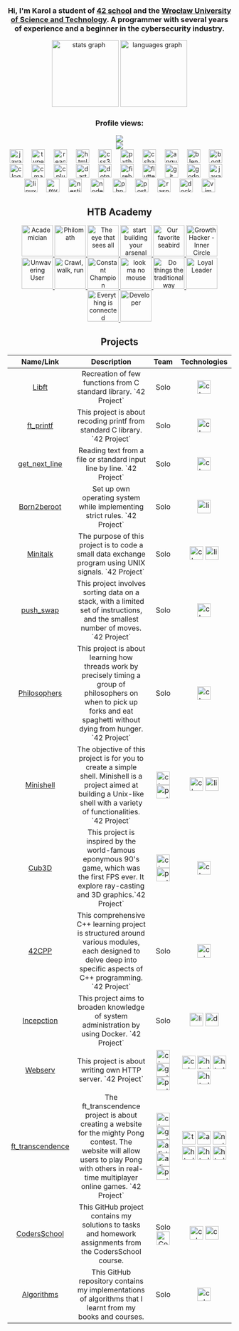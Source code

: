 <div align="center">
  <h3>
    Hi, I'm Karol a student of <a href="https://42wolfsburg.de/">42 school</a> and the <a href="https://pwr.edu.pl/">Wrocław University of Science and Technology</a>. A programmer with several years of experience and a beginner in the cybersecurity industry.</h3>
</div>


<div align="center">
  <img src="https://github-readme-stats.vercel.app/api?username=kgebski0036&hide_title=true&hide_rank=true&show_icons=true&include_all_commits=true&count_private=true&disable_animations=false&theme=dracula&locale=en&hide_border=false" height="150" alt="stats graph"  />
  <img src="https://github-readme-stats.vercel.app/api/top-langs?username=kgebski0036&locale=en&hide_title=false&layout=compact&card_width=320&langs_count=5&theme=dracula&hide_border=false" height="150" alt="languages graph"  />
</div>

###

<div align="center">
  <h3>Profile views:</h3> <img src="https://profile-counter.glitch.me/kgebski0036/count.svg?"/>
</div>

<div align="center">
  
  <div>
    <img src="https://api.roadmap.sh/v1-badge/tall/653508fab5d7a4eb01f608ba">
  </div>
  
  <div>
    <img src="https://cdn.jsdelivr.net/gh/devicons/devicon/icons/javascript/javascript-original.svg" height="30" alt="javascript logo"  />
    <img width="12" />
    <img src="https://cdn.jsdelivr.net/gh/devicons/devicon/icons/typescript/typescript-original.svg" height="30" alt="typescript logo"  />
    <img width="12" />
    <img src="https://cdn.jsdelivr.net/gh/devicons/devicon/icons/react/react-original.svg" height="30" alt="react logo"  />
    <img width="12" />
    <img src="https://cdn.jsdelivr.net/gh/devicons/devicon/icons/html5/html5-original.svg" height="30" alt="html5 logo"  />
    <img width="12" />
    <img src="https://cdn.jsdelivr.net/gh/devicons/devicon/icons/css3/css3-original.svg" height="30" alt="css3 logo"  />
    <img width="12" />
    <img src="https://cdn.jsdelivr.net/gh/devicons/devicon/icons/python/python-original.svg" height="30" alt="python logo"  />
    <img width="12" />
    <img src="https://cdn.jsdelivr.net/gh/devicons/devicon/icons/csharp/csharp-original.svg" height="30" alt="csharp logo"  />
    <img width="12" />
    <img src="https://cdn.jsdelivr.net/gh/devicons/devicon/icons/angularjs/angularjs-original.svg" height="30" alt="angularjs logo"  />
    <img width="12" />
    <img src="https://cdn.jsdelivr.net/gh/devicons/devicon/icons/blender/blender-original.svg" height="30" alt="blender logo"  />
    <img width="12" />
    <img src="https://cdn.jsdelivr.net/gh/devicons/devicon/icons/bootstrap/bootstrap-original.svg" height="30" alt="bootstrap logo"  />
    <img width="12" />
    <img src="https://cdn.jsdelivr.net/gh/devicons/devicon/icons/c/c-original.svg" height="30" alt="c logo"  />
    <img width="12" />
    <img src="https://cdn.jsdelivr.net/gh/devicons/devicon/icons/cmake/cmake-original.svg" height="30" alt="cmake logo"  />
    <img width="12" />
    <img src="https://cdn.jsdelivr.net/gh/devicons/devicon/icons/cplusplus/cplusplus-original.svg" height="30" alt="cplusplus logo"  />
    <img width="12" />
    <img src="https://cdn.jsdelivr.net/gh/devicons/devicon/icons/dart/dart-original.svg" height="30" alt="dart logo"  />
    <img width="12" />
    <img src="https://cdn.jsdelivr.net/gh/devicons/devicon/icons/dotnetcore/dotnetcore-original.svg" height="30" alt="dotnetcore logo"  />
    <img width="12" />
    <img src="https://cdn.jsdelivr.net/gh/devicons/devicon/icons/firebase/firebase-plain.svg" height="30" alt="firebase logo"  />
    <img width="12" />
    <img src="https://cdn.jsdelivr.net/gh/devicons/devicon/icons/flutter/flutter-original.svg" height="30" alt="flutter logo"  />
    <img width="12" />
    <img src="https://cdn.jsdelivr.net/gh/devicons/devicon/icons/git/git-original.svg" height="30" alt="git logo"  />
    <img width="12" />
    <img src="https://cdn.jsdelivr.net/gh/devicons/devicon/icons/godot/godot-original.svg" height="30" alt="godot logo"  />
    <img width="12" />
    <img src="https://cdn.jsdelivr.net/gh/devicons/devicon/icons/java/java-original.svg" height="30" alt="java logo"  />
    <img width="12" />
    <img src="https://cdn.jsdelivr.net/gh/devicons/devicon/icons/linux/linux-original.svg" height="30" alt="linux logo"  />
    <img width="12" />
    <img src="https://cdn.jsdelivr.net/gh/devicons/devicon/icons/mysql/mysql-original.svg" height="30" alt="mysql logo"  />
    <img width="12" />
    <img src="https://cdn.jsdelivr.net/gh/devicons/devicon/icons/nestjs/nestjs-original.svg" height="30" alt="nestjs logo"  />
    <img width="12" />
    <img src="https://cdn.jsdelivr.net/gh/devicons/devicon/icons/nodejs/nodejs-original.svg" height="30" alt="nodejs logo"  />
    <img width="12" />
    <img src="https://cdn.jsdelivr.net/gh/devicons/devicon/icons/php/php-original.svg" height="30" alt="php logo"  />
    <img width="12" />
    <img src="https://cdn.jsdelivr.net/gh/devicons/devicon/icons/postgresql/postgresql-original.svg" height="30" alt="postgresql logo"  />
    <img width="12" />
    <img src="https://cdn.jsdelivr.net/gh/devicons/devicon/icons/raspberrypi/raspberrypi-original.svg" height="30" alt="raspberrypi logo"  />
    <img width="12" />
    <img src="https://cdn.jsdelivr.net/gh/devicons/devicon/icons/docker/docker-original.svg" height="30" alt="docker logo"  />
    <img width="12" />
    <img src="https://cdn.jsdelivr.net/gh/devicons/devicon/icons/vim/vim-original.svg" height="30" alt="vim logo"  />
    
  </div>
  
  <div>
    <h2>HTB Academy</h2>
    <a href="https://academy.hackthebox.com/achievement/badge/57005750-7349-11ee-b5a6-bea50ffe6cb4">
      <img src="https://academy.hackthebox.com/storage/badges/academician.png" height="70" alt="Academician"/>
    </a>
    <a href="https://academy.hackthebox.com/achievement/badge/8ec4d376-7d6f-11ee-b5a6-bea50ffe6cb4">
      <img src="https://academy.hackthebox.com/storage/badges/philomath.png" height="70" alt="Philomath"/>
    </a>
    <a href="https://academy.hackthebox.com/achievement/badge/6aec9850-8017-11ee-b5a6-bea50ffe6cb4">
      <img src="https://academy.hackthebox.com/storage/badges/the-eye-that-sees-all.png" height="70" alt="The eye that sees all"/>
    </a>
    <a href="https://academy.hackthebox.com/achievement/badge/79af640d-8681-11ee-b5a6-bea50ffe6cb4">
      <img src="https://academy.hackthebox.com/storage/badges/start-building-your-arsenal.png" height="70" alt="start building your arsenal"/>
    </a>
      <a href="https://academy.hackthebox.com/achievement/badge/ddbb1c86-9da8-11ee-bfb6-bea50ffe6cb4">
      <img src="https://academy.hackthebox.com/storage/badges/our-favorite-seabird.png" height="70" alt="Our favorite seabird"/>
    </a>
    <a href="https://academy.hackthebox.com/achievement/badge/3d4d7401-88e0-11ee-94f4-bea50ffe6cb4">
      <img src="https://academy.hackthebox.com/storage/badges/34501fc51a104adf5ccc915e28a06164/logo.png" height="70" alt="Growth Hacker - Inner Circle"/>
    </a>
    <a href="https://academy.hackthebox.com/achievement/badge/5cd5f6d0-99af-11ee-bfb6-bea50ffe6cb4">
      <img src="https://academy.hackthebox.com/storage/badges/7f81e8837d0540d610c5019478c7647a/logo.png" height="70" alt="Unwavering User"/>
    </a>
    <a href="https://academy.hackthebox.com/achievement/badge/1d9d444e-b234-11ee-bfb6-bea50ffe6cb4">
      <img src="https://academy.hackthebox.com/storage/badges/crawl-walk-run.png" height="70" alt="Crawl, walk, run"/>
    </a>
    <a href="https://academy.hackthebox.com/achievement/badge/d3925833-b9ef-11ee-a670-bea50ffe6cb4">
      <img src="https://academy.hackthebox.com/storage/badges/8644292aaa052ff2971d3541256ee605/logo.png" height="70" alt="Constant Champion"/>
    </a>
    <a href="https://academy.hackthebox.com/achievement/badge/61621672-e338-11ee-b18d-bea50ffe6cb4">
      <img src="https://academy.hackthebox.com/storage/badges/look-ma-no-mouse.png" height="70" alt="look ma no mouse"/>
    </a>
    <a href="https://academy.hackthebox.com/achievement/badge/30815607-e390-11ee-b18d-bea50ffe6cb4">
      <img src="https://academy.hackthebox.com/storage/badges/do-things-the-traditional-way.png" height="70" alt="Do things the traditional way"/>
    </a>
    <a href="https://academy.hackthebox.com/achievement/badge/d2b3018d-e64f-11ee-b18d-bea50ffe6cb4">
      <img src="https://academy.hackthebox.com/storage/badges/f0cb51ce20a27147baa2a52a9dbc176e/logo.png" height="70" alt="Loyal Leader"/>
    </a>
    <a href="https://academy.hackthebox.com/achievement/badge/e8ce3e29-ff30-11ee-b18d-bea50ffe6cb4">
      <img src="https://academy.hackthebox.com/storage/badges/everything-is-connected.png" height="70" alt="Everything is connected"/>
    </a>
    <a href="https://academy.hackthebox.com/achievement/badge/fe552e0c-000e-11ef-b18d-bea50ffe6cb4">
      <img src="https://academy.hackthebox.com/storage/badges/developer.png" height="70" alt="Developer"/>
    </a>
  </div>

  <div>
    <h2>Projects</h2>
    <table>
      <thead>
          <tr>
              <th>Name/Link</th>
              <th>Description</th>
              <th>Team</th>
              <th>Technologies</th>
          </tr>
      </thead>
      <tbody>
          <tr>
              <td align="center"><a href="https://github.com/KGebski0036/Libft">Libft</a></td>
              <td align="center">Recreation of few functions from C standard library. `42 Project`</td>
              <td align="center">Solo</td>
              <td align="center"><img src="https://cdn.jsdelivr.net/gh/devicons/devicon/icons/c/c-original.svg" height="30" alt="c logo"  /></td>
          </tr>
          <tr>
              <td align="center"><a href="https://github.com/KGebski0036/ft_printf">ft_printf</a></td>
              <td align="center">This project is about recoding printf from standard C library. `42 Project`</td>
              <td align="center">Solo</td>
              <td align="center"><img src="https://cdn.jsdelivr.net/gh/devicons/devicon/icons/c/c-original.svg" height="30" alt="c logo"  /></td>
          </tr>
          <tr>
              <td align="center"><a href="https://github.com/KGebski0036/get_next_line">get_next_line</a></td>
              <td align="center">Reading text from a file or standard input line by line. `42 Project`</td>
              <td align="center">Solo</td>
              <td align="center"><img src="https://cdn.jsdelivr.net/gh/devicons/devicon/icons/c/c-original.svg" height="30" alt="c logo"  /></td>
          </tr>
          <tr>
              <td align="center"><a href="https://github.com/KGebski0036/Born2beroot">Born2beroot</a></td>
              <td align="center">Set up own operating system while implementing strict rules. `42 Project`</td>
              <td align="center">Solo</td>
              <td align="center"><img src="https://cdn.jsdelivr.net/gh/devicons/devicon/icons/linux/linux-original.svg" height="30" alt="linux logo"  /></td>
          </tr>
          <tr>
              <td align="center"><a href="https://github.com/KGebski0036/minitalk">Minitalk</a></td>
              <td align="center">The purpose of this project is to code a small data exchange program using UNIX signals. `42 Project`</td>
              <td align="center">Solo</td>
              <td align="center">
                <img src="https://cdn.jsdelivr.net/gh/devicons/devicon/icons/c/c-original.svg" height="30" alt="c logo"  />
                <img src="https://cdn.jsdelivr.net/gh/devicons/devicon/icons/linux/linux-original.svg" height="30" alt="linux logo"  />
              </td>
          </tr>
           <tr>
              <td align="center"><a href="https://github.com/KGebski0036/push_swap">push_swap</a></td>
              <td align="center">This project involves sorting data on a stack, with a limited set of instructions, and the smallest number of moves. `42 Project`</td>
              <td align="center">Solo</td>
              <td align="center"><img src="https://cdn.jsdelivr.net/gh/devicons/devicon/icons/c/c-original.svg" height="30" alt="c logo"  /></td>
          </tr>
          <tr>
              <td align="center"><a href="https://github.com/KGebski0036/Philosophers">Philosophers</a></td>
              <td align="center">This project is about learning how threads work by precisely timing a group of philosophers on when to pick up forks and eat spaghetti without dying from hunger. `42 Project`</td>
              <td align="center">Solo</td>
              <td align="center"><img src="https://cdn.jsdelivr.net/gh/devicons/devicon/icons/c/c-original.svg" height="30" alt="c logo"  /></td>
          </tr>
         <tr>
              <td align="center"><a href="https://github.com/KGebski0036/minishell">Minishell</a></td>
              <td align="center">The objective of this project is for you to create a simple shell. Minishell is a project aimed at building a Unix-like shell with a variety of functionalities. `42 Project`</td>
              <td align="center">
                <a href="https://github.com/cj4ck"><img src="https://avatars.githubusercontent.com/u/75099354?s=64&v=4" height="30" alt="cjackows"  /></a>
                <img src="https://avatars.githubusercontent.com/u/148053910?s=200&v=4" height="30" alt="pentacode"  />
              </td>
              <td align="center">
                <img src="https://cdn.jsdelivr.net/gh/devicons/devicon/icons/c/c-original.svg" height="30" alt="c logo"  />
                <img src="https://cdn.jsdelivr.net/gh/devicons/devicon/icons/linux/linux-original.svg" height="30" alt="linux logo"  />
              </td>
         </tr>
         <tr>
              <td align="center"><a href="https://github.com/KGebski0036/cub3d">Cub3D</a></td>
              <td align="center">This project is inspired by the world-famous eponymous 90's game, which was the first FPS ever. It explore ray-casting and 3D graphics.`42 Project`</td>
              <td align="center">
                <a href="https://github.com/cj4ck"><img src="https://avatars.githubusercontent.com/u/75099354?s=64&v=4" height="30" alt="cjackows"  /></a>
                <img src="https://avatars.githubusercontent.com/u/148053910?s=200&v=4" height="30" alt="pentacode"  />
              </td>
              <td align="center">
                <img src="https://cdn.jsdelivr.net/gh/devicons/devicon/icons/c/c-original.svg" height="30" alt="c logo"  />
              </td>
         </tr>
          <tr>
              <td align="center"><a href="https://github.com/KGebski0036/42cpp">42CPP</a></td>
              <td align="center">This comprehensive C++ learning project is structured around various modules, each designed to delve deep into specific aspects of C++ programming. `42 Project`</td>
              <td align="center">Solo</td>
              <td align="center"><img src="https://cdn.jsdelivr.net/gh/devicons/devicon/icons/cplusplus/cplusplus-original.svg" height="30" alt="cplusplus logo"  /></td>
          </tr>
          <tr>
              <td align="center"><a href="https://github.com/KGebski0036/Incepction">Incepction</a></td>
              <td align="center">This project aims to broaden knowledge of system administration by using Docker. `42 Project`</td>
              <td align="center">Solo</td>
              <td align="center">
                <img src="https://cdn.jsdelivr.net/gh/devicons/devicon/icons/linux/linux-original.svg" height="30" alt="linux logo"  />
                <img src="https://cdn.jsdelivr.net/gh/devicons/devicon/icons/docker/docker-original.svg" height="30" alt="docker logo"  />
              </td>
          </tr>
         <tr>
              <td align="center"><a href="https://github.com/KGebski0036/webserv">Webserv</a></td>
              <td align="center">This project is about writing own HTTP server. `42 Project`</td>
              <td align="center">
                <a href="https://github.com/cj4ck"><img src="https://avatars.githubusercontent.com/u/75099354?s=64&v=4" height="30" alt="cjackows"  /></a>
                <a href="https://github.com/gunta-skrastina"><img src="https://avatars.githubusercontent.com/u/57624291?v=4" height="30" alt="gunta"  /></a>
                <img src="https://avatars.githubusercontent.com/u/148053910?s=200&v=4" height="30" alt="pentacode"  />
              </td>
              <td align="center">
                <img src="https://cdn.jsdelivr.net/gh/devicons/devicon/icons/cplusplus/cplusplus-original.svg" height="30" alt="cplusplus logo"  />
                <img src="https://cdn.jsdelivr.net/gh/devicons/devicon/icons/html5/html5-original.svg" height="30" alt="html  logo"  />
	              <img src="https://cdn.jsdelivr.net/gh/devicons/devicon/icons/css3/css3-original.svg" height="30" alt="html  logo"  />
                <img src="https://cdn.jsdelivr.net/gh/devicons/devicon/icons/python/python-original.svg" height="30" alt="html  logo"  />
              </td>
          </tr>
          <tr>
              <td align="center"><a href="https://github.com/KGebski0036/ft_transcendence">ft_transcendence</a></td>
              <td align="center">The ft_transcendence project is about creating a website for the mighty Pong contest. The website will allow users to play Pong with others in real-time multiplayer online games. `42 Project`</td>
              <td align="center">
                <a href="https://github.com/cj4ck"><img src="https://avatars.githubusercontent.com/u/75099354?s=64&v=4" height="30" alt="cjackows"  /></a>
                <a href="https://github.com/gunta-skrastina"><img src="https://avatars.githubusercontent.com/u/57624291?v=4" height="30" alt="gunta"  /></a>
                <a href="https://github.com/alistair-kane"><img src="https://avatars.githubusercontent.com/u/97118723?v=4" height="30" alt="alistair"  /></a>
                <a href="https://github.com/ialinaok"><img src="https://avatars.githubusercontent.com/u/89199739?v=4" height="30" alt="alina"  /></a>
                <img src="https://avatars.githubusercontent.com/u/148053910?s=200&v=4" height="30" alt="pentacode"  />
              </td>
              <td align="center">
                <img src="https://cdn.jsdelivr.net/gh/devicons/devicon/icons/typescript/typescript-original.svg" height="30" alt="typescript  logo"  />
              	<img src="https://cdn.jsdelivr.net/gh/devicons/devicon/icons/angularjs/angularjs-original.svg" height="30" alt="angular  logo"  />
              	<img src="https://cdn.jsdelivr.net/gh/devicons/devicon/icons/nestjs/nestjs-original.svg" height="30" alt="nestjs  logo"  />
                <img src="https://cdn.jsdelivr.net/gh/devicons/devicon/icons/docker/docker-original.svg" height="30" alt="html  logo"  />
                <img src="https://cdn.jsdelivr.net/gh/devicons/devicon/icons/html5/html5-original.svg" height="30" alt="html  logo"  />
	              <img src="https://cdn.jsdelivr.net/gh/devicons/devicon/icons/css3/css3-original.svg" height="30" alt="html  logo"  />
              </td>
          </tr>
	  <tr>
              <td align="center"><a href="https://github.com/KGebski0036/CodersSchool">CodersSchool</a></td>
              <td align="center">This GitHub project contains my solutions to tasks and homework assignments from the CodersSchool course.</td>
              <td align="center">
                Solo
		<a href="https://coders.school/">
                <img src="https://avatars.githubusercontent.com/u/44933664?s=48&v=4" height="30" alt="CodersSchool  logo" />
		</a>
              </td>
              <td align="center">
               <img src="https://cdn.jsdelivr.net/gh/devicons/devicon/icons/cplusplus/cplusplus-original.svg" height="30" alt="cplusplus  logo"  />
		<img src="https://cdn.jsdelivr.net/gh/devicons/devicon/icons/cmake/cmake-original.svg" height="30" alt="cmake logo"  />
              </td>
         </tr>
	 <tr>
              <td align="center"><a href="https://github.com/KGebski0036/Algorithms">Algorithms</a></td>
              <td align="center">This GitHub repository contains my implementations of algorithms that I learnt from my books and courses.</td>
              <td align="center">Solo</td>
              <td align="center">
               <img src="https://cdn.jsdelivr.net/gh/devicons/devicon/icons/cplusplus/cplusplus-original.svg" height="30" alt="cplusplus  logo"  />
              </td>
         </tr>
      </tbody>
    </table>
  </div>
</div>
